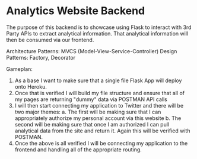 # Analytics Website Backend

The purpose of this backend is to showcase using Flask to interact with 3rd Party APIs to extract analytical information. That analytical
information will then be consumed via our frontend.

Architecture Patterns: MVCS (Model-View-Service-Controller)
Design Patterns: Factory, Decorator

Gameplan:
1. As a base I want to make sure that a single file Flask App will deploy onto Heroku.
2. Once that is verified I will build my file structure and ensure that all of my pages are returning "dummy" data via POSTMAN API calls
3. I will then start connecting my application to Twitter and there will be two major themes:
    a. The first will be making sure that I can appropriately authorize my personal account via this website
    b. The second will be making sure that once I am authorized I can pull analytical data from the site and return it. Again this will be verified with POSTMAN.
4. Once the above is all verified I will be connecting my application to the frontend and handling all of the appropriate routing.